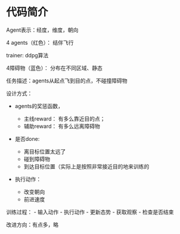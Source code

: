 # 代码简介

Agent表示：经度，维度，朝向

4 agents（红色）： 结伴飞行

trainer: ddpg算法

4障碍物（蓝色）： 分布在不同区域、静态

任务描述：agents从起点飞到目的点，不碰撞障碍物

设计方式：

- agents的奖惩函数，
  - 主线reward：  有多么靠近目的点；
  - 辅助reward：  有多么远离障碍物

- 是否done:
  - 离目标位置太远了
  - 碰到障碍物
  - 到达目标位置（实际上是按照非常接近目的地来训练的

- 执行动作：
  - 改变朝向
  - 前进速度

训练过程：
    - 输入动作
    - 执行动作
    - 更新态势
    - 获取观察
    - 检查是否结束


改进方向：有点多，略
